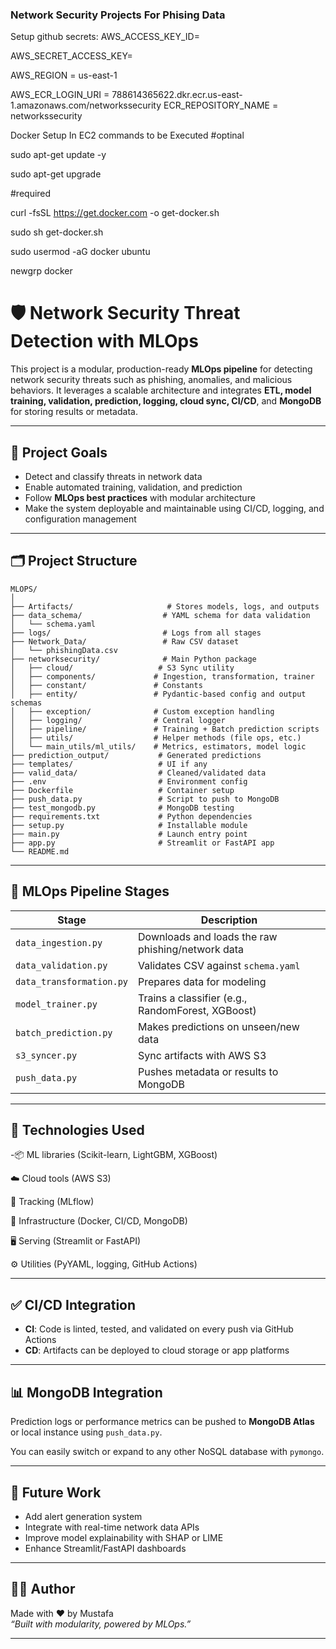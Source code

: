### Network Security Projects For Phising Data

Setup github secrets:
AWS_ACCESS_KEY_ID=

AWS_SECRET_ACCESS_KEY=

AWS_REGION = us-east-1

AWS_ECR_LOGIN_URI = 788614365622.dkr.ecr.us-east-1.amazonaws.com/networkssecurity
ECR_REPOSITORY_NAME = networkssecurity


Docker Setup In EC2 commands to be Executed
#optinal

sudo apt-get update -y

sudo apt-get upgrade

#required

curl -fsSL https://get.docker.com -o get-docker.sh


sudo sh get-docker.sh

sudo usermod -aG docker ubuntu


newgrp docker

# 🛡️ Network Security Threat Detection with MLOps

This project is a modular, production-ready **MLOps pipeline** for detecting network security threats such as phishing, anomalies, and malicious behaviors. It leverages a scalable architecture and integrates **ETL, model training, validation, prediction, logging, cloud sync, CI/CD**, and **MongoDB** for storing results or metadata.

---

## 📌 Project Goals

- Detect and classify threats in network data
- Enable automated training, validation, and prediction
- Follow **MLOps best practices** with modular architecture
- Make the system deployable and maintainable using CI/CD, logging, and configuration management

---

## 🗂️ Project Structure

```
MLOPS/
│
├── Artifacts/                     # Stores models, logs, and outputs
├── data_schema/                  # YAML schema for data validation
│   └── schema.yaml
├── logs/                         # Logs from all stages
├── Network_Data/                 # Raw CSV dataset
│   └── phishingData.csv
├── networksecurity/              # Main Python package
│   ├── cloud/                   # S3 Sync utility
│   ├── components/             # Ingestion, transformation, trainer
│   ├── constant/               # Constants
│   ├── entity/                 # Pydantic-based config and output schemas
│   ├── exception/              # Custom exception handling
│   ├── logging/                # Central logger
│   ├── pipeline/               # Training + Batch prediction scripts
│   ├── utils/                  # Helper methods (file ops, etc.)
│   └── main_utils/ml_utils/    # Metrics, estimators, model logic
├── prediction_output/           # Generated predictions
├── templates/                   # UI if any
├── valid_data/                  # Cleaned/validated data
├── .env                         # Environment config
├── Dockerfile                   # Container setup
├── push_data.py                 # Script to push to MongoDB
├── test_mongodb.py              # MongoDB testing
├── requirements.txt             # Python dependencies
├── setup.py                     # Installable module
├── main.py                      # Launch entry point
├── app.py                       # Streamlit or FastAPI app
└── README.md
```

---

## 🔄 MLOps Pipeline Stages

| Stage                  | Description |
|------------------------|-------------|
| `data_ingestion.py`    | Downloads and loads the raw phishing/network data |
| `data_validation.py`   | Validates CSV against `schema.yaml` |
| `data_transformation.py` | Prepares data for modeling |
| `model_trainer.py`     | Trains a classifier (e.g., RandomForest, XGBoost) |
| `batch_prediction.py`  | Makes predictions on unseen/new data |
| `s3_syncer.py`         | Sync artifacts with AWS S3 |
| `push_data.py`         | Pushes metadata or results to MongoDB |

---

## 🧪 Technologies Used

-📦 ML libraries (Scikit-learn, LightGBM, XGBoost)

☁️ Cloud tools (AWS S3)

🧠 Tracking (MLflow)

🧱 Infrastructure (Docker, CI/CD, MongoDB)

🖥️ Serving (Streamlit or FastAPI)

⚙️ Utilities (PyYAML, logging, GitHub Actions)

---

## ✅ CI/CD Integration

- **CI**: Code is linted, tested, and validated on every push via GitHub Actions
- **CD**: Artifacts can be deployed to cloud storage or app platforms

---

## 📊 MongoDB Integration

Prediction logs or performance metrics can be pushed to **MongoDB Atlas** or local instance using `push_data.py`.

You can easily switch or expand to any other NoSQL database with `pymongo`.

---

## 🚀 Future Work

- Add alert generation system
- Integrate with real-time network data APIs
- Improve model explainability with SHAP or LIME
- Enhance Streamlit/FastAPI dashboards

---

## 👨‍💻 Author

Made with ❤️ by Mustafa  
_“Built with modularity, powered by MLOps.”_

---


